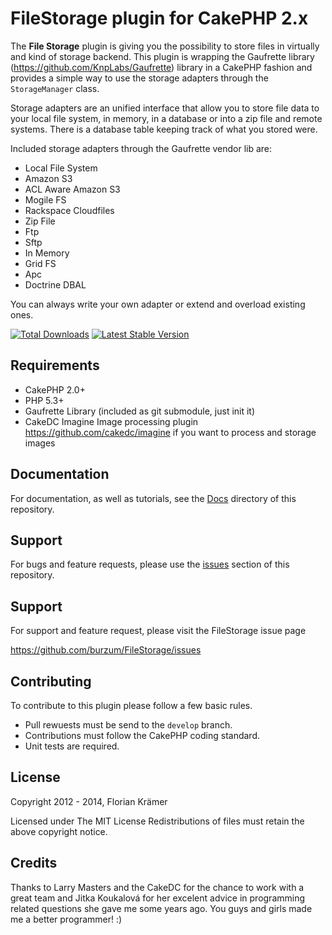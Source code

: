 FileStorage plugin for CakePHP 2.x
==================================

The **File Storage** plugin is giving you the possibility to store files in virtually and kind of storage backend. This plugin is wrapping the Gaufrette library (https://github.com/KnpLabs/Gaufrette) library in a CakePHP fashion and provides a simple way to use the storage adapters through the ```StorageManager``` class.

Storage adapters are an unified interface that allow you to store file data to your local file system, in memory, in a database or into a zip file and remote systems. There is a database table keeping track of what you stored were.

Included storage adapters through the Gaufrette vendor lib are:

 * Local File System
 * Amazon S3
 * ACL Aware Amazon S3
 * Mogile FS
 * Rackspace Cloudfiles
 * Zip File
 * Ftp
 * Sftp
 * In Memory
 * Grid FS
 * Apc
 * Doctrine DBAL

You can always write your own adapter or extend and overload existing ones.

[![Total Downloads](https://poser.pugx.org/burzum/FileStorage/downloads.png)](https://packagist.org/packages/burzum/FileStorage)
[![Latest Stable Version](https://poser.pugx.org/burzum/FileStorage/v/stable.png)](https://packagist.org/packages/burzum/FileStorage)

Requirements
------------

 * CakePHP 2.0+
 * PHP 5.3+
 * Gaufrette Library (included as git submodule, just init it)
 * CakeDC Imagine Image processing plugin https://github.com/cakedc/imagine if you want to process and storage images

Documentation
-------------

For documentation, as well as tutorials, see the [Docs](Docs/Home.md) directory of this repository.

Support
-------

For bugs and feature requests, please use the [issues](https://github.com/burzum/FileStorage/issues) section of this repository.

## Support

For support and feature request, please visit the FileStorage issue page

https://github.com/burzum/FileStorage/issues

Contributing
------------

To contribute to this plugin please follow a few basic rules.

* Pull rewuests must be send to the ```develop``` branch.
* Contributions must follow the CakePHP coding standard.
* Unit tests are required.

License
-------

Copyright 2012 - 2014, Florian Krämer

Licensed under The MIT License
Redistributions of files must retain the above copyright notice.

Credits
-------

Thanks to Larry Masters and the CakeDC for the chance to work with a great team and Jitka Koukalová for her excelent advice in programming related questions she gave me some years ago. You guys and girls made me a better programmer! :)
